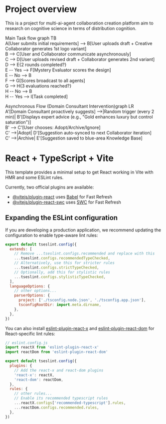 # Project overview

This is a project for multi-ai-agent collaboration creation platform aim to research on cognitive science in terms of distribution cognition.

Main Task flow
graph TB  
    A[User submits initial requirements] --> B[User uploads draft + Creative Collaborator generates 1st logo variant]  
    B --> C[User and Collaborator communicate asynchronously]  
    C --> D[User uploads revised draft + Collaborator generates 2nd variant]  
    D --> E{2 rounds completed?}  
    E -- Yes --> F[Mystery Evaluator scores the design]  
    E -- No --> B  
    F --> G[Scores broadcast to all agents]  
    G --> H{3 evaluations reached?}  
    H -- No --> B  
    H -- Yes --> I[Task completed]  

Asynchronous Flow (Domain Consultant Intervention)graph LR  
    A'[Domain Consultant proactively suggests] -->|Random trigger (every 2 min)| B'[Displays expert advice (e.g., "Gold enhances luxury but control saturation")]  
    B' --> C'[User chooses: Adopt/Archive/Ignore]  
    C' -->|Adopt| D'[Suggestion auto-synced to next Collaborator iteration]  
    C' -->|Archive| E'[Suggestion saved to blue-area Knowledge Base]  

# React + TypeScript + Vite

This template provides a minimal setup to get React working in Vite with HMR and some ESLint rules.

Currently, two official plugins are available:

- [@vitejs/plugin-react](https://github.com/vitejs/vite-plugin-react/blob/main/packages/plugin-react/README.md) uses [Babel](https://babeljs.io/) for Fast Refresh
- [@vitejs/plugin-react-swc](https://github.com/vitejs/vite-plugin-react-swc) uses [SWC](https://swc.rs/) for Fast Refresh

## Expanding the ESLint configuration

If you are developing a production application, we recommend updating the configuration to enable type-aware lint rules:

```js
export default tseslint.config({
  extends: [
    // Remove ...tseslint.configs.recommended and replace with this
    ...tseslint.configs.recommendedTypeChecked,
    // Alternatively, use this for stricter rules
    ...tseslint.configs.strictTypeChecked,
    // Optionally, add this for stylistic rules
    ...tseslint.configs.stylisticTypeChecked,
  ],
  languageOptions: {
    // other options...
    parserOptions: {
      project: ['./tsconfig.node.json', './tsconfig.app.json'],
      tsconfigRootDir: import.meta.dirname,
    },
  },
})
```

You can also install [eslint-plugin-react-x](https://github.com/Rel1cx/eslint-react/tree/main/packages/plugins/eslint-plugin-react-x) and [eslint-plugin-react-dom](https://github.com/Rel1cx/eslint-react/tree/main/packages/plugins/eslint-plugin-react-dom) for React-specific lint rules:

```js
// eslint.config.js
import reactX from 'eslint-plugin-react-x'
import reactDom from 'eslint-plugin-react-dom'

export default tseslint.config({
  plugins: {
    // Add the react-x and react-dom plugins
    'react-x': reactX,
    'react-dom': reactDom,
  },
  rules: {
    // other rules...
    // Enable its recommended typescript rules
    ...reactX.configs['recommended-typescript'].rules,
    ...reactDom.configs.recommended.rules,
  },
})
```
